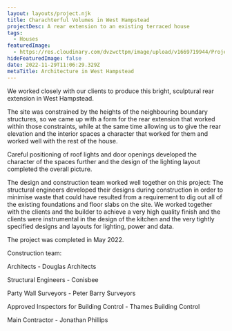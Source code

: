 ```yaml
---
layout: layouts/project.njk
title: Charachterful Volumes in West Hampstead
projectDesc: A rear extension to an existing terraced house
tags:
  - Houses
featuredImage:
  - https://res.cloudinary.com/dvzwcttpm/image/upload/v1669719944/Projects/Agamemnon%20Road/West_Hampstead_Architecture_Douglas_Architects_01_wejiuj.jpg
hideFeaturedImage: false
date: 2022-11-29T11:06:29.329Z
metaTitle: Architecture in West Hampstead
---
```

We worked closely with our clients to produce this bright, sculptural rear extension in West Hampstead.

The site was constrained by the heights of the neighbouring boundary structures, so we came up with a form for the rear extension that worked within those constraints, while at the same time allowing us to give the rear elevation and the interior spaces a character that worked for them and worked well with the rest of the house.

Careful positioning of roof lights and door openings developed the character of the spaces further and the design of the lighting layout completed the overall picture.

The design and construction team worked well together on this project: The structural engineers developed their designs during construction in order to minimise waste that could have resulted from a requirement to dig out all of the existing foundations and floor slabs on the site. We worked together with the clients and the builder to achieve a very high quality finish and the clients were instrumental in the design of the kitchen and the very tightly specified designs and layouts for lighting, power and data.

The project was completed in May 2022.

Construction team:

Architects - Douglas Architects

Structural Engineers - Conisbee

Party Wall Surveyors - Peter Barry Surveyors

Approved Inspectors for Building Control - Thames Building Control

Main Contractor - Jonathan Phillips